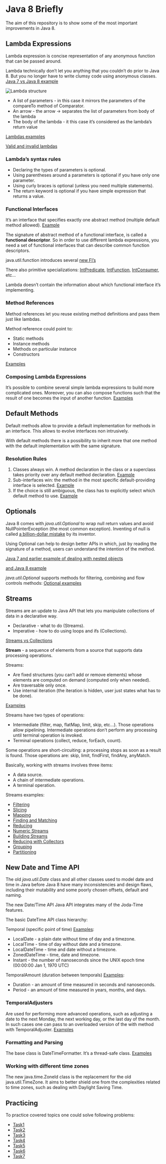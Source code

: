 # Java 8 Briefly
The aim of this repository is to show some of the most important improvements in Java 8.

## Lambda Expressions
Lambda expression is concise representation of any anonymous function that can be passed around.

Lambda technically don’t let you anything that you couldn’t do prior to Java 8. But you no longer have to write clumsy code using anonymous classes.
[Java 7 vs Java 8 example](src/test/java/com/lohika/java8workshop/lambda/LambdaFirstShotTest.java)

![Lambda structure](src/main/resources/lambda.png "Lambda Expression Structure")

* A list of parameters - in this case it mirrors the parameters of the compareTo method of Comparator.
* An arrow - the arrow -> separates the list of parameters from body of the lambda
* The body of the lambda - it this case it’s considered as the lambda’s return value

[Lambdas examples](src/main/java/com/lohika/java8workshop/lambda/LambdaExamples.java)

[Valid and invalid lambdas](src/main/java/com/lohika/java8workshop/lambda/ValidInValidLambdas.java)

### Lambda’s syntax rules
* Declaring the types of parameters is optional.
* Using parentheses around a parameters is optional if you have only one parameter.
* Using curly braces is optional (unless you need multiple statements).
* The return keyword is optional if you have simple expression that returns a value.

### Functional Interfaces
It’s an interface that specifies exactly one abstract method (multiple default method allowed).
[Example](src/main/java/com/lohika/java8workshop/lambda/FunctionalInterfaces.java)

The signature of abstract method of a functional interface, is called a **functional descriptor**. So in order to use
different lambda expressions, you need a set of functional interfaces that can describe common function descriptors.

java.util.function introduces several [new FI’s](src/test/java/com/lohika/java8workshop/lambda/FunctionalInterfacesTest.java)

There also primitive specializations: [IntPredicate](https://docs.oracle.com/javase/8/docs/api/java/util/function/IntPredicate.html),
[IntFunction](https://docs.oracle.com/javase/8/docs/api/java/util/function/IntFunction.html),
[IntConsumer](https://docs.oracle.com/javase/8/docs/api/java/util/function/IntConsumer.html), etc…

Lambda doesn’t contain the information about which functional interface it’s implementing.

### Method References
Method references let you reuse existing method definitions and pass them just like lambdas.

Method reference could point to:
* Static methods
* Instance methods
* Methods on particular instance
* Constructors

[Examples](src/test/java/com/lohika/java8workshop/lambda/MethodReferencesTest.java)

### Composing Lambda Expressions
It’s possible to combine several simple lambda expressions to build more complicated ones. Moreover, you can also
compose functions such that the result of one becomes the input of another function.
[Examples](src/test/java/com/lohika/java8workshop/lambda/ComposingLambdasTest.java)

## Default Methods
Default methods allow to provide a default implementation for methods in an interface. This allows to evolve interfaces non intrusively.

With default methods there is a possibility to inherit more that one method with the default implementation with the same signature.

### Resolution Rules
1. Classes always win. A method declaration in the class or a superclass takes priority over any default method declaration.
[Example](src/test/java/com/lohika/java8workshop/defaultmethod/ClassResolutionTest.java)
2. Sub-interfaces win: the method in the most specific default-providing interface is selected.
[Example](src/test/java/com/lohika/java8workshop/defaultmethod/MoreConcreteInterfaceResolutionTest.java)
3. If the choice is still ambiguous, the class has to explicitly select which default method to use.
[Example](src/test/java/com/lohika/java8workshop/defaultmethod/ManualResolutionTest.java)

## Optionals
Java 8 comes with *java.util.Optional<T>* to wrap null return values and avoid NullPointerException (the most common
exception). Inventing of null is called
[a billion-dollar mistake](https://www.lucidchart.com/techblog/2015/08/31/the-worst-mistake-of-computer-science/) by its inventor.

Using Optional can help to design better APIs in which, just by reading the signature of a method, users
can understand the intention of the method.

[Java 7 and earlier example of dealing with nested objects](src/test/java/com/lohika/java8workshop/optional/InsuranceJava7Test.java)

[and Java 8 example](src/test/java/com/lohika/java8workshop/optional/InsuranceOptionalTest.java)

*java.util.Optional* supports methods for filtering, combining and flow controls methods:
[Optional examples](src/test/java/com/lohika/java8workshop/optional/OptionalMethodsTest.java)

## Streams
Streams are an update to Java API that lets you manipulate collections of data in a declarative way.

* Declarative - what to do (Streams).
* Imperative - how to do using loops and ifs (Collections).

[Streams vs Collections](src/test/java/com/lohika/java8workshop/stream/StreamVsCollectionTest.java)

**Stream** - a sequence of elements from a source that supports data processing operations.

Streams:
* Are fixed structures (you can’t add or remove elements) whose elements are computed on demand (computed only when needed).
* Are traversable only once.
* Use internal iteration (the iteration is hidden, user just states what has to be done).

[Examples](src/test/java/com/lohika/java8workshop/stream/StreamsFeaturesTest.java)

Streams have two types of operations:
* Intermediate (filter, map, flatMap, limit, skip, etc…). Those operations allow pipelining. Intermediate operations
don’t perform any processing until terminal operation is invoked.
* Terminal operations (collect, reduce, forEach, count).

Some operations are short-circuiting: a processing stops as soon as a result is found. Those operations are: skip, limit, findFirst, findAny, anyMatch.

Basically, working with streams involves three items:
* A data source.
* A chain of intermediate operations.
* A terminal operation.

Streams examples:
* [Filtering](src/test/java/com/lohika/java8workshop/stream/FilteringTest.java)
* [Slicing](src/test/java/com/lohika/java8workshop/stream/SlicingTest.java)
* [Mapping](src/test/java/com/lohika/java8workshop/stream/MappingTest.java)
* [Finding and Matching](src/test/java/com/lohika/java8workshop/stream/FindingMatchingTest.java)
* [Reducing](src/test/java/com/lohika/java8workshop/stream/ReducingTest.java)
* [Numeric Streams](src/test/java/com/lohika/java8workshop/stream/NumericStreamsTest.java)
* [Building Streams](src/test/java/com/lohika/java8workshop/stream/BuildingStreamsTest.java)
* [Reducing with Collectors](src/test/java/com/lohika/java8workshop/stream/collector/ReducingTest.java)
* [Grouping](src/test/java/com/lohika/java8workshop/stream/collector/GroupingTest.java)
* [Partitioning](src/test/java/com/lohika/java8workshop/stream/collector/PartitioningTest.java)

## New Date and Time API
The old *java.util.Date* class and all other classes used to model date and time in Java before Java 8 have 
many inconsistencies and design flaws, including their mutability and some poorly chosen offsets, default and naming.

The new Date/Time API Java API integrates many of the Joda-Time features.

The basic DateTime API class hierarchy:

Temporal (specific point of time) [Examples](src/test/java/com/lohika/java8workshop/datetime/TemporalTest.java):
* LocalDate - a plain date without time of day and a timezone.
* LocalTime - time of day without date and a timezone.
* LocalDateTime - time and date without a timezone.
* ZonedDateTime - time, date and timezone.
* Instant - the number of nanoseconds since the UNIX epoch time (00:00:00 Jan 1, 1970 UTC)

TemporalAmount (duration between temporals) [Examples](src/test/java/com/lohika/java8workshop/datetime/TemporalAmountTest.java):
* Duration - an amount of time measured in seconds and nanoseconds.
* Period - an amount of time measured in years, months, and days.

### TemporalAdjusters
Are used for performing more advanced operations, such as adjusting a date to the next Monday, the next working day, or the last day of the month. In such cases one can pass to an overloaded version of the with method with TemporalAdjuster.
[Examples](src/test/java/com/lohika/java8workshop/datetime/TemporalAdjustersTest.java)

### Formatting and Parsing
The base class is DateTimeFormatter. It’s a thread-safe class.
[Examples](src/test/java/com/lohika/java8workshop/datetime/FormattingAndParsingTest.java)

### Working with different time zones
The new java.time.ZoneId class is the replacement for the old java.util.TimeZone. It aims to better shield one from the complexities related to time zones, such as dealing with Daylight Saving Time.

## Practicing
To practice covered topics one could solve following problems:
* [Task1](src/test/java/com/lohika/java8workshop/hometask/Task1.java)
* [Task2](src/test/java/com/lohika/java8workshop/hometask/Task2.java)
* [Task3](src/test/java/com/lohika/java8workshop/hometask/Task3.java)
* [Task4](src/test/java/com/lohika/java8workshop/hometask/Task4.java)
* [Task5](src/test/java/com/lohika/java8workshop/hometask/Task5.java)
* [Task6](src/test/java/com/lohika/java8workshop/hometask/Task6.java)
* [Task7](src/test/java/com/lohika/java8workshop/hometask/Task7.java)
